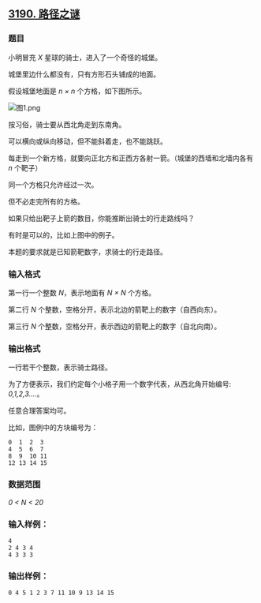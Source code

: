 ## [3190. 路径之谜](https://www.acwing.com/problem/content/3193/)

### 题目

小明冒充 *X* 星球的骑士，进入了一个奇怪的城堡。

城堡里边什么都没有，只有方形石头铺成的地面。

假设城堡地面是 *n × n* 个方格，如下图所示。

 ![图1.png](https://cdn.acwing.com/media/article/image/2021/01/18/19_ad3bd9b659-图1.png)

按习俗，骑士要从西北角走到东南角。

可以横向或纵向移动，但不能斜着走，也不能跳跃。

每走到一个新方格，就要向正北方和正西方各射一箭。（城堡的西墙和北墙内各有 *n* 个靶子）

同一个方格只允许经过一次。

但不必走完所有的方格。

如果只给出靶子上箭的数目，你能推断出骑士的行走路线吗？

有时是可以的，比如上图中的例子。

本题的要求就是已知箭靶数字，求骑士的行走路径。

### 输入格式

第一行一个整数 *N*，表示地面有 *N × N* 个方格。

第二行 *N* 个整数，空格分开，表示北边的箭靶上的数字（自西向东）。

第三行 *N* 个整数，空格分开，表示西边的箭靶上的数字（自北向南）。

### 输出格式

一行若干个整数，表示骑士路径。

为了方便表示，我们约定每个小格子用一个数字代表，从西北角开始编号: *0,1,2,3....*。

任意合理答案均可。

比如，图例中的方块编号为：

```
0  1  2  3
4  5  6  7
8  9  10 11
12 13 14 15
```

### 数据范围

*0 < N < 20*

### 输入样例：

```
4
2 4 3 4
4 3 3 3
```

### 输出样例：

```
0 4 5 1 2 3 7 11 10 9 13 14 15
```
